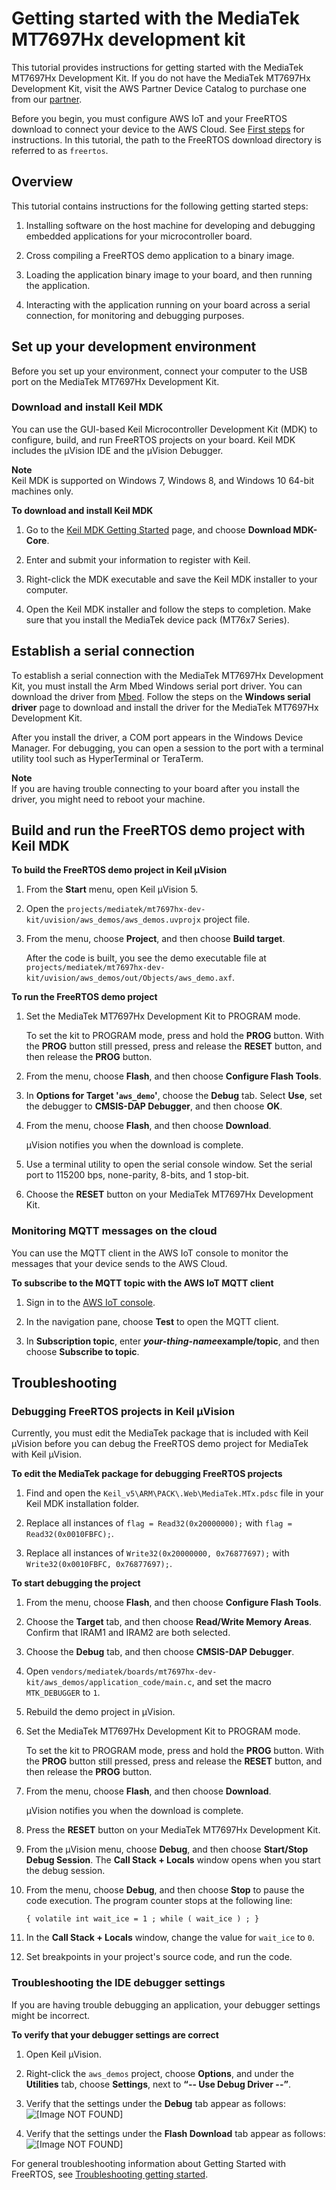# Getting started with the MediaTek MT7697Hx development kit<a name="getting_started_mediatek"></a>

This tutorial provides instructions for getting started with the MediaTek MT7697Hx Development Kit\. If you do not have the MediaTek MT7697Hx Development Kit, visit the AWS Partner Device Catalog to purchase one from our [ partner](https://devices.amazonaws.com/detail/a3G0L00000AAOmPUAX/MT7697Hx-Development-Kit)\.

Before you begin, you must configure AWS IoT and your FreeRTOS download to connect your device to the AWS Cloud\. See [First steps](freertos-prereqs.md) for instructions\. In this tutorial, the path to the FreeRTOS download directory is referred to as `freertos`\.

## Overview<a name="w44aac13c31c31b9"></a>

This tutorial contains instructions for the following getting started steps:

1. Installing software on the host machine for developing and debugging embedded applications for your microcontroller board\.

1. Cross compiling a FreeRTOS demo application to a binary image\.

1. Loading the application binary image to your board, and then running the application\.

1. Interacting with the application running on your board across a serial connection, for monitoring and debugging purposes\.

## Set up your development environment<a name="mediatek-setup-env"></a>

Before you set up your environment, connect your computer to the USB port on the MediaTek MT7697Hx Development Kit\.

### Download and install Keil MDK<a name="install-keil-mdk"></a>

You can use the GUI\-based Keil Microcontroller Development Kit \(MDK\) to configure, build, and run FreeRTOS projects on your board\. Keil MDK includes the μVision IDE and the μVision Debugger\.

**Note**  
Keil MDK is supported on Windows 7, Windows 8, and Windows 10 64\-bit machines only\.

**To download and install Keil MDK**

1. Go to the [Keil MDK Getting Started](http://www2.keil.com/mdk5/install/) page, and choose **Download MDK\-Core**\.

1. Enter and submit your information to register with Keil\.

1. Right\-click the MDK executable and save the Keil MDK installer to your computer\.

1. Open the Keil MDK installer and follow the steps to completion\. Make sure that you install the MediaTek device pack \(MT76x7 Series\)\.

## Establish a serial connection<a name="mediatek-serial-connection"></a>

To establish a serial connection with the MediaTek MT7697Hx Development Kit, you must install the Arm Mbed Windows serial port driver\. You can download the driver from [Mbed](https://os.mbed.com/docs/latest/tutorials/windows-serial-driver.html)\. Follow the steps on the **Windows serial driver** page to download and install the driver for the MediaTek MT7697Hx Development Kit\. 

After you install the driver, a COM port appears in the Windows Device Manager\. For debugging, you can open a session to the port with a terminal utility tool such as HyperTerminal or TeraTerm\.

**Note**  
If you are having trouble connecting to your board after you install the driver, you might need to reboot your machine\.

## Build and run the FreeRTOS demo project with Keil MDK<a name="mediatek-build-and-run-keil"></a>

**To build the FreeRTOS demo project in Keil μVision**

1. From the **Start** menu, open Keil μVision 5\.

1. Open the `projects/mediatek/mt7697hx-dev-kit/uvision/aws_demos/aws_demos.uvprojx` project file\.

1. From the menu, choose **Project**, and then choose **Build target**\.

   After the code is built, you see the demo executable file at `projects/mediatek/mt7697hx-dev-kit/uvision/aws_demos/out/Objects/aws_demo.axf`\.

**To run the FreeRTOS demo project**

1. Set the MediaTek MT7697Hx Development Kit to PROGRAM mode\.

   To set the kit to PROGRAM mode, press and hold the **PROG** button\. With the **PROG** button still pressed, press and release the **RESET** button, and then release the **PROG** button\.

1. From the menu, choose **Flash**, and then choose **Configure Flash Tools**\.

1. In **Options for Target '`aws_demo`'**, choose the **Debug** tab\. Select **Use**, set the debugger to **CMSIS\-DAP Debugger**, and then choose **OK**\.

1. From the menu, choose **Flash**, and then choose **Download**\.

   μVision notifies you when the download is complete\.

1. Use a terminal utility to open the serial console window\. Set the serial port to 115200 bps, none\-parity, 8\-bits, and 1 stop\-bit\.

1. Choose the **RESET** button on your MediaTek MT7697Hx Development Kit\.

### Monitoring MQTT messages on the cloud<a name="gsg-mediatek-monitor-mqtt"></a>

You can use the MQTT client in the AWS IoT console to monitor the messages that your device sends to the AWS Cloud\.

**To subscribe to the MQTT topic with the AWS IoT MQTT client**

1. Sign in to the [AWS IoT console](https://console.aws.amazon.com/iotv2/)\.

1. In the navigation pane, choose **Test** to open the MQTT client\.

1. In **Subscription topic**, enter  ***your\-thing\-name*example/topic**, and then choose **Subscribe to topic**\.

## Troubleshooting<a name="mediatek-troubleshooting"></a>

### Debugging FreeRTOS projects in Keil μVision<a name="mediatek-debugging"></a>

Currently, you must edit the MediaTek package that is included with Keil μVision before you can debug the FreeRTOS demo project for MediaTek with Keil μVision\.

**To edit the MediaTek package for debugging FreeRTOS projects**

1. Find and open the `Keil_v5\ARM\PACK\.Web\MediaTek.MTx.pdsc` file in your Keil MDK installation folder\.

1. Replace all instances of `flag = Read32(0x20000000);` with `flag = Read32(0x0010FBFC);`\.

1. Replace all instances of `Write32(0x20000000, 0x76877697);` with `Write32(0x0010FBFC, 0x76877697);`\.

**To start debugging the project**

1. From the menu, choose **Flash**, and then choose **Configure Flash Tools**\.

1. Choose the **Target** tab, and then choose **Read/Write Memory Areas**\. Confirm that IRAM1 and IRAM2 are both selected\.

1. Choose the **Debug** tab, and then choose **CMSIS\-DAP Debugger**\.

1. Open `vendors/mediatek/boards/mt7697hx-dev-kit/aws_demos/application_code/main.c`, and set the macro `MTK_DEBUGGER` to `1`\. 

1. Rebuild the demo project in μVision\. 

1. Set the MediaTek MT7697Hx Development Kit to PROGRAM mode\.

   To set the kit to PROGRAM mode, press and hold the **PROG** button\. With the **PROG** button still pressed, press and release the **RESET** button, and then release the **PROG** button\.

1. From the menu, choose **Flash**, and then choose **Download**\. 

   μVision notifies you when the download is complete\.

1. Press the **RESET** button on your MediaTek MT7697Hx Development Kit\.

1. From the μVision menu, choose **Debug**, and then choose **Start/Stop Debug Session**\. The **Call Stack \+ Locals** window opens when you start the debug session\.  

1. From the menu, choose **Debug**, and then choose **Stop** to pause the code execution\. The program counter stops at the following line: 

   ```
   { volatile int wait_ice = 1 ; while ( wait_ice ) ; }
   ```

1. In the **Call Stack \+ Locals** window, change the value for `wait_ice` to `0`\. 

1. Set breakpoints in your project's source code, and run the code\. 

### Troubleshooting the IDE debugger settings<a name="gsg-mediatek-ts-ide"></a>

If you are having trouble debugging an application, your debugger settings might be incorrect\.

**To verify that your debugger settings are correct**

1. Open Keil μVision\.

1. Right\-click the `aws_demos` project, choose **Options**, and under the **Utilities** tab, choose **Settings**, next to **“\-\- Use Debug Driver \-\-”**\.

1. Verify that the settings under the **Debug** tab appear as follows:  
![\[Image NOT FOUND\]](http://docs.aws.amazon.com/freertos/latest/userguide/images/mediatek-debug-2.png)

1. Verify that the settings under the **Flash Download** tab appear as follows:  
![\[Image NOT FOUND\]](http://docs.aws.amazon.com/freertos/latest/userguide/images/mediatek-debug-3.png)

For general troubleshooting information about Getting Started with FreeRTOS, see [Troubleshooting getting started](gsg-troubleshooting.md)\.